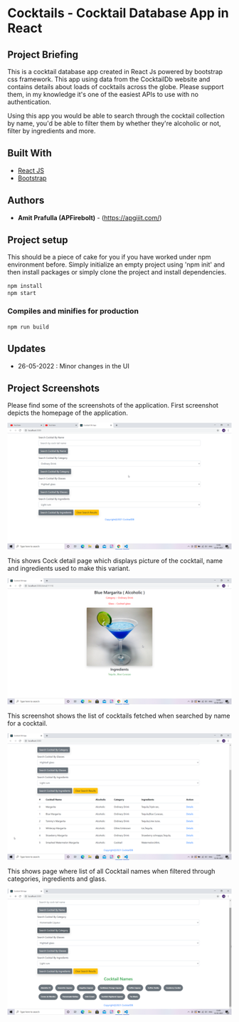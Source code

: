 # Cocktails - Cocktail Database App in React

## Project Briefing

This is a cocktail database app created in React Js powered by bootstrap css framework. This app using data from the CocktailDb website and contains details about loads of cocktails across the globe. Please support them, in my knowledge it's one of the easiest APIs to use with no authentication. 

Using this app you would be able to search through the cocktail collection by name, you'd be able to filter them by whether they're alcoholic or not, filter by ingredients and more.

## Built With

* [React JS](https://reactjs.org/)
* [Bootstrap](https://getbootstrap.com/)

## Authors

* **Amit Prafulla (APFirebolt)** - (https://apgiiit.com/)
## Project setup
This should be a piece of cake for you if you have worked under npm environment before. Simply initialize an empty project using 'npm init' and then install packages or simply clone the project and install dependencies.
```
npm install
npm start
```
### Compiles and minifies for production
```
npm run build
```

## Updates

- 26-05-2022 : Minor changes in the UI
## Project Screenshots

Please find some of the screenshots of the application. First screenshot depicts the homepage of the application.

![alt text](./screenshots/home.png)

This shows Cock detail page which displays picture of the cocktail, name and ingredients used to make this variant.

![alt text](./screenshots/cocktail_detail.png)

This screenshot shows the list of cocktails fetched when searched by name for a cocktail.

![alt text](./screenshots/cocktail_list.png)

This shows page where list of all Cocktail names when filtered through categories, ingredients and glass.

![alt text](./screenshots/cocktail_tags.png)